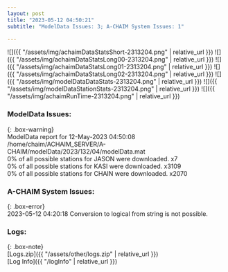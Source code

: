 ```yaml
---
layout: post
title: "2023-05-12 04:50:21"
subtitle: "ModelData Issues: 3; A-CHAIM System Issues: 1"

---
```


![]({{ "/assets/img/achaimDataStatsShort-2313204.png" | relative_url }})
![]({{ "/assets/img/achaimDataStatsLong00-2313204.png" | relative_url }})
![]({{ "/assets/img/achaimDataStatsLong01-2313204.png" | relative_url }})
![]({{ "/assets/img/achaimDataStatsLong02-2313204.png" | relative_url }})
![]({{ "/assets/img/modelDataDataStats-2313204.png" | relative_url }})
![]({{ "/assets/img/modelDataStationStats-2313204.png" | relative_url }})
![]({{ "/assets/img/achaimRunTime-2313204.png" | relative_url }})


### ModelData Issues:  
  
{: .box-warning}  
 ModelData report for 12-May-2023 04:50:08   
 /home/chaim/ACHAIM_SERVER/A-CHAIM/modelData/2023/132/04/modelData.mat   
 0% of all possible stations for JASON were downloaded. x7   
 0% of all possible stations for KASI were downloaded. x3109   
 0% of all possible stations for CHAIN were downloaded. x2070   
  
### A-CHAIM System Issues:  
  
{: .box-error}  
2023-05-12 04:20:18 Conversion to logical from string is not possible.  

### Logs:  
  
{: .box-note}  
[Logs.zip]({{ "/assets/other/logs.zip" | relative_url }})  
[Log Info]({{ "/logInfo" | relative_url }})  
